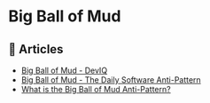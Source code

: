 # Big Ball of Mud

## 📕 Articles

- [Big Ball of Mud - DevIQ](https://deviq.com/antipatterns/big-ball-of-mud)
- [Big Ball of Mud - The Daily Software Anti-Pattern](https://exceptionnotfound.net/big-ball-of-mud-the-daily-software-anti-pattern/)
- [What is the Big Ball of Mud Anti-Pattern?](https://exceptionnotfound.net/big-ball-of-mud-anti-pattern-primers/)